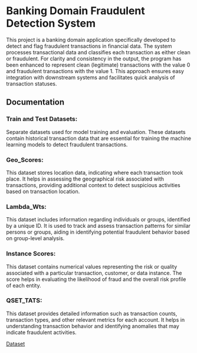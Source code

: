 
#  Banking Domain Fraudulent Detection System 

This project is a banking domain application specifically developed to detect and flag fraudulent transactions in financial data. The system processes transactional data and classifies each transaction as either clean or fraudulent. For clarity and consistency in the output, the program has been enhanced to represent clean (legitimate) transactions with the value 0 and fraudulent transactions with the value 1. This approach ensures easy integration with downstream systems and facilitates quick analysis of transaction statuses.


## Documentation
### Train and Test Datasets:

Separate datasets used for model training and evaluation. These datasets contain historical transaction data that are essential for training the machine learning models to detect fraudulent transactions.

### Geo_Scores:

This dataset stores location data, indicating where each transaction took place. It helps in assessing the geographical risk associated with transactions, providing additional context to detect suspicious activities based on transaction location.

### Lambda_Wts:

This dataset includes information regarding individuals or groups, identified by a unique ID. It is used to track and assess transaction patterns for similar persons or groups, aiding in identifying potential fraudulent behavior based on group-level analysis.

### Instance Scores:

This dataset contains numerical values representing the risk or quality associated with a particular transaction, customer, or data instance. The score helps in evaluating the likelihood of fraud and the overall risk profile of each entity.

### QSET_TATS:

This dataset provides detailed information such as transaction counts, transaction types, and other relevant metrics for each account. It helps in understanding transaction behavior and identifying anomalies that may indicate fraudulent activities.

[Dataset](https://github.com/VikyathShetty/Banking-Domain-ATM-Fraudlent)




